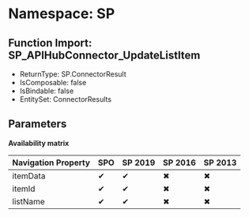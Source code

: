 # Namespace: SP

## Function Import: SP_APIHubConnector_UpdateListItem

- ReturnType: SP.ConnectorResult
- IsComposable: false
- IsBindable: false
- EntitySet: ConnectorResults

## Parameters

**Availability matrix**

Navigation Property | SPO | SP 2019 | SP 2016 | SP 2013
----------|-----|---------|---------|--------
itemData | ✔ | ✔ | ✖ | ✖
itemId | ✔ | ✔ | ✖ | ✖
listName | ✔ | ✔ | ✖ | ✖
